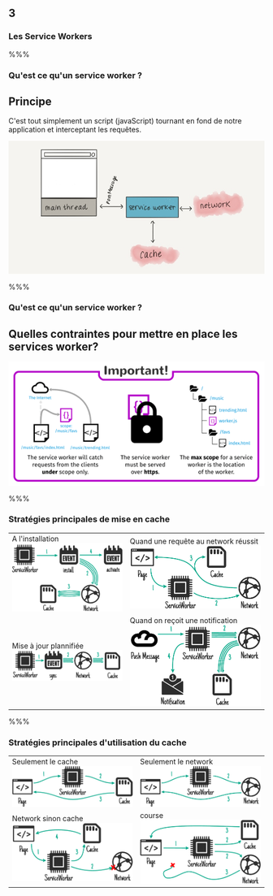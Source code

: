 <!-- .slide: data-background-image="images/pwa.png" data-background-size="600px" class="chapter" -->

## 3

### Les Service Workers

%%%

<!-- .slide: class="slide" data-background-image="images/logo-git.png" data-background-size="600px" -->

### Qu'est ce qu'un service worker ?

## Principe

C'est tout simplement un script (javaScript) tournant en fond de notre application et interceptant les requêtes.

<img src="images/service-worker.jpg" width="700px" />

%%%

<!-- .slide: class="slide" data-background-image="images/logo-git.png" data-background-size="600px" -->

### Qu'est ce qu'un service worker ?

## Quelles contraintes pour mettre en place les services worker?

<img src="images/important-notes.png" width="800px" />

%%%

<!-- .slide: class="slide" data-background-image="images/logo-git.png" data-background-size="600px" -->

### Stratégies principales de mise en cache

|                                                                             |                                                                                                    |
| --------------------------------------------------------------------------- | -------------------------------------------------------------------------------------------------- |
| A l'installation <img src="images/cm-on-install-dep.png" width="300px" />   | Quand une requête au network réussit <img src="images/cm-on-network-response.png" width="300px" /> |
| Mise à jour plannifiée <img src="images/cm-on-bg-sync.png" width="300px" /> | Quand on reçoit une notification <img src="images/cm-on-push.png" width="300px" />                 |

%%%

<!-- .slide: class="slide" data-background-image="images/logo-git.png" data-background-size="600px" -->

### Stratégies principales d'utilisation du cache

|                                                                                             |                                                                            |
| ------------------------------------------------------------------------------------------- | -------------------------------------------------------------------------- |
| Seulement le cache <img src="images/ss-cache-only.png" width="400px" />                     | Seulement le network<img src="images/ss-network-only.png" width="400px" /> |
| Network sinon cache <img src="images/ss-network-falling-back-to-cache.png" width="400px" /> | course <img src="images/ss-cache-and-network-race.png" width="400px" />    |
